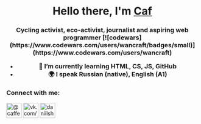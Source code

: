 <h1 align="center">Hello there, I'm <a href="https://caf435.github.io/" target="_blank">Caf</a> </h1>
<h3 align="center">Cycling activist, eco-activist, journalist and aspiring web programmer
[![codewars](https://www.codewars.com/users/wancraft/badges/small)](https://www.codewars.com/users/wancraft) 

- 🌱 I’m currently learning **HTML, CS, JS, GitHub**
- 🌍 I speak Russian (native), English (A1)

### Connect with me:
<p align="left">
<a href="https://t.me/caffeinque" target="blank"><img align="center" src="https://raw.githubusercontent.com/daniilshat/daniilshat/2d7eafe5250314b3d422c86b35de062e0f1f5178/icons/Telegram.svg" alt="@caffeinque" height="40" width="40" /></a>
<a href="https://vk.com/caf77" target="blank"><img align="center" src="https://raw.githubusercontent.com/daniilshat/daniilshat/2d7eafe5250314b3d422c86b35de062e0f1f5178/icons/vk.svg" alt="vk.com/caf77" height="40" width="40" /></a>
<a href="https://codepen.io/daniilshat" target="blank"><img align="center" src="https://raw.githubusercontent.com/daniilshat/daniilshat/2d7eafe5250314b3d422c86b35de062e0f1f5178/icons/codepen.svg" alt="daniilshat" height="40" width="40" /></a>
</p>